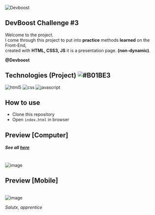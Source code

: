 ![Devboost](https://i.imgur.com/XsrMmiE.png)

##  DevBoost Challenge #3

Welcome to the project. <br>
I come through this project to put into **practice** methods **learned** on the Front-End, <br>
created with **HTML, CSS3, JS** it is a presentation page. **(non-dynamic)**. <br>

**@Devboost**

## Technologies (Project) ![#B01BE3](https://via.placeholder.com/10/B01BE3/ffffff?text=+)
![html5](https://img.shields.io/badge/HTML5-B01BE3?style=for-the-badge&logo=html5&logoColor=white) 
![css](https://img.shields.io/badge/CSS3-B01BE3?style=for-the-badge&logo=css3&logoColor=white) 
![javascript](https://img.shields.io/badge/JavaScript-00000F?style=for-the-badge&logo=javascript&logoColor=B01BE3)

## How to use

- Clone this repository
- Open `index.html` in browser

## Preview [Computer]
##### See all <a href="https://www.behance.net/gallery/137790305/RocketCoffe">here</a><br>
\
![image](https://i.imgur.com/effe1rE.png)

## Preview [Mobile]
\
![image](https://i.imgur.com/GXzArb6.png)

*Salutx, apprentice*


